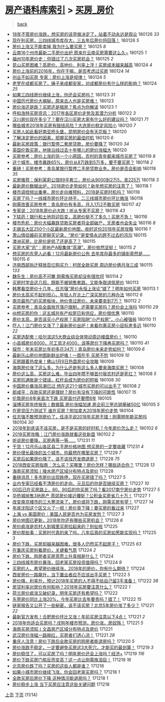 [房产语料库索引](../../README.md)  > [买房_房价](买房_房价.md)
====
> [back](../README.md)

- [18年不管房价涨跌，想买房的该早做决定了，站着不动永远是观众](http://jkwz.applinzi.com/ittc/7061445667438724103.html#18%E5%B9%B4%E4%B8%8D%E7%AE%A1%E6%88%BF%E4%BB%B7%E6%B6%A8%E8%B7%8C%EF%BC%8C%E6%83%B3%E4%B9%B0%E6%88%BF%E7%9A%84%E8%AF%A5%E6%97%A9%E5%81%9A%E5%86%B3%E5%AE%9A%E4%BA%86%EF%BC%8C%E7%AB%99%E7%9D%80%E4%B8%8D%E5%8A%A8%E6%B0%B8%E8%BF%9C%E6%98%AF%E8%A7%82%E4%BC%97) 180126 *33* 
- [现在别买房，三四线城市库存大，三五年后房价将回落！](http://jkwz.applinzi.com/ittc/7062890061257769991.html#%E7%8E%B0%E5%9C%A8%E5%88%AB%E4%B9%B0%E6%88%BF%EF%BC%8C%E4%B8%89%E5%9B%9B%E7%BA%BF%E5%9F%8E%E5%B8%82%E5%BA%93%E5%AD%98%E5%A4%A7%EF%BC%8C%E4%B8%89%E4%BA%94%E5%B9%B4%E5%90%8E%E6%88%BF%E4%BB%B7%E5%B0%86%E5%9B%9E%E8%90%BD%EF%BC%81) 180126 *5* 
- [房价上涨又不能卖掉 我为什么要买房？](http://jkwz.applinzi.com/ittc/7062510368910214155.html#%E6%88%BF%E4%BB%B7%E4%B8%8A%E6%B6%A8%E5%8F%88%E4%B8%8D%E8%83%BD%E5%8D%96%E6%8E%89+%E6%88%91%E4%B8%BA%E4%BB%80%E4%B9%88%E8%A6%81%E4%B9%B0%E6%88%BF%EF%BC%9F) 180125 *8* 
- [云南16个州市最新二手房价出炉 原来在云南买房需要这么久~](http://jkwz.applinzi.com/ittc/7062459119552693255.html#%E4%BA%91%E5%8D%9716%E4%B8%AA%E5%B7%9E%E5%B8%82%E6%9C%80%E6%96%B0%E4%BA%8C%E6%89%8B%E6%88%BF%E4%BB%B7%E5%87%BA%E7%82%89+%E5%8E%9F%E6%9D%A5%E5%9C%A8%E4%BA%91%E5%8D%97%E4%B9%B0%E6%88%BF%E9%9C%80%E8%A6%81%E8%BF%99%E4%B9%88%E4%B9%85%7E) 180125 *1* 
- [福州10年房价史：你错过了几次买房机会？](http://jkwz.applinzi.com/ittc/7062448760548754439.html#%E7%A6%8F%E5%B7%9E10%E5%B9%B4%E6%88%BF%E4%BB%B7%E5%8F%B2%EF%BC%9A%E4%BD%A0%E9%94%99%E8%BF%87%E4%BA%86%E5%87%A0%E6%AC%A1%E4%B9%B0%E6%88%BF%E6%9C%BA%E4%BC%9A%EF%BC%9F) 180125 *2* 
- [昆山买房困难？高房价、高地价、利率上浮！买房成本越来越高](http://jkwz.applinzi.com/ittc/7062275320365712391.html#%E6%98%86%E5%B1%B1%E4%B9%B0%E6%88%BF%E5%9B%B0%E9%9A%BE%EF%BC%9F%E9%AB%98%E6%88%BF%E4%BB%B7%E3%80%81%E9%AB%98%E5%9C%B0%E4%BB%B7%E3%80%81%E5%88%A9%E7%8E%87%E4%B8%8A%E6%B5%AE%EF%BC%81%E4%B9%B0%E6%88%BF%E6%88%90%E6%9C%AC%E8%B6%8A%E6%9D%A5%E8%B6%8A%E9%AB%98) 180124 *4* 
- [房价上涨前的2016年，你在干嘛，是否考虑过买房](http://jkwz.applinzi.com/ittc/7062216183472718855.html#%E6%88%BF%E4%BB%B7%E4%B8%8A%E6%B6%A8%E5%89%8D%E7%9A%842016%E5%B9%B4%EF%BC%8C%E4%BD%A0%E5%9C%A8%E5%B9%B2%E5%98%9B%EF%BC%8C%E6%98%AF%E5%90%A6%E8%80%83%E8%99%91%E8%BF%87%E4%B9%B0%E6%88%BF) 180124 *14* 
- [创业不如买房 专家：房价上涨是规律！](http://jkwz.applinzi.com/ittc/7062130565413602321.html#%E5%88%9B%E4%B8%9A%E4%B8%8D%E5%A6%82%E4%B9%B0%E6%88%BF+%E4%B8%93%E5%AE%B6%EF%BC%9A%E6%88%BF%E4%BB%B7%E4%B8%8A%E6%B6%A8%E6%98%AF%E8%A7%84%E5%BE%8B%EF%BC%81) 180124 *5* 
- [老罗在成都买房了，锤子来成都安家，对成都房价有什么样的影响？](http://jkwz.applinzi.com/ittc/7062107854306018314.html#%E8%80%81%E7%BD%97%E5%9C%A8%E6%88%90%E9%83%BD%E4%B9%B0%E6%88%BF%E4%BA%86%EF%BC%8C%E9%94%A4%E5%AD%90%E6%9D%A5%E6%88%90%E9%83%BD%E5%AE%89%E5%AE%B6%EF%BC%8C%E5%AF%B9%E6%88%90%E9%83%BD%E6%88%BF%E4%BB%B7%E6%9C%89%E4%BB%80%E4%B9%88%E6%A0%B7%E7%9A%84%E5%BD%B1%E5%93%8D%EF%BC%9F) 180124 *25* 
- [如果三四线房价继续上涨，你还会买房吗？](http://jkwz.applinzi.com/ittc/7061809973569258503.html#%E5%A6%82%E6%9E%9C%E4%B8%89%E5%9B%9B%E7%BA%BF%E6%88%BF%E4%BB%B7%E7%BB%A7%E7%BB%AD%E4%B8%8A%E6%B6%A8%EF%BC%8C%E4%BD%A0%E8%BF%98%E4%BC%9A%E4%B9%B0%E6%88%BF%E5%90%97%EF%BC%9F) 180123 *31* 
- [中国历代房价大揭秘，原来古人也是买房难！](http://jkwz.applinzi.com/ittc/7061775792998974480.html#%E4%B8%AD%E5%9B%BD%E5%8E%86%E4%BB%A3%E6%88%BF%E4%BB%B7%E5%A4%A7%E6%8F%AD%E7%A7%98%EF%BC%8C%E5%8E%9F%E6%9D%A5%E5%8F%A4%E4%BA%BA%E4%B9%9F%E6%98%AF%E4%B9%B0%E6%88%BF%E9%9A%BE%EF%BC%81) 180123  
- [房价涨还是跌？买房还是租房？焦点为你解读](http://jkwz.applinzi.com/ittc/7061725636001793034.html#%E6%88%BF%E4%BB%B7%E6%B6%A8%E8%BF%98%E6%98%AF%E8%B7%8C%EF%BC%9F%E4%B9%B0%E6%88%BF%E8%BF%98%E6%98%AF%E7%A7%9F%E6%88%BF%EF%BC%9F%E7%84%A6%E7%82%B9%E4%B8%BA%E4%BD%A0%E8%A7%A3%E8%AF%BB) 180123 *1* 
- [呼和浩特买房资讯：2017年各区房价走势及其潜力分析](http://jkwz.applinzi.com/ittc/7061419468532483082.html#%E5%91%BC%E5%92%8C%E6%B5%A9%E7%89%B9%E4%B9%B0%E6%88%BF%E8%B5%84%E8%AE%AF%EF%BC%9A2017%E5%B9%B4%E5%90%84%E5%8C%BA%E6%88%BF%E4%BB%B7%E8%B5%B0%E5%8A%BF%E5%8F%8A%E5%85%B6%E6%BD%9C%E5%8A%9B%E5%88%86%E6%9E%90) 180122 *3* 
- [汉川房价现在多少了？要在汉川买房大家有什么好的建议吗？](http://jkwz.applinzi.com/ittc/7060965794714747911.html#%E6%B1%89%E5%B7%9D%E6%88%BF%E4%BB%B7%E7%8E%B0%E5%9C%A8%E5%A4%9A%E5%B0%91%E4%BA%86%EF%BC%9F%E8%A6%81%E5%9C%A8%E6%B1%89%E5%B7%9D%E4%B9%B0%E6%88%BF%E5%A4%A7%E5%AE%B6%E6%9C%89%E4%BB%80%E4%B9%88%E5%A5%BD%E7%9A%84%E5%BB%BA%E8%AE%AE%E5%90%97%EF%BC%9F) 180121 *71* 
- [哪些城市2018年买房有赔钱风险？大连房价稳定风险小](http://jkwz.applinzi.com/ittc/7060776161238320134.html#%E5%93%AA%E4%BA%9B%E5%9F%8E%E5%B8%822018%E5%B9%B4%E4%B9%B0%E6%88%BF%E6%9C%89%E8%B5%94%E9%92%B1%E9%A3%8E%E9%99%A9%EF%BC%9F%E5%A4%A7%E8%BF%9E%E6%88%BF%E4%BB%B7%E7%A8%B3%E5%AE%9A%E9%A3%8E%E9%99%A9%E5%B0%8F) 180120 *7* 
- [买房人如此看好南亚桥头堡，昆明房价会有天花板？](http://jkwz.applinzi.com/ittc/7060662269027812362.html#%E4%B9%B0%E6%88%BF%E4%BA%BA%E5%A6%82%E6%AD%A4%E7%9C%8B%E5%A5%BD%E5%8D%97%E4%BA%9A%E6%A1%A5%E5%A4%B4%E5%A0%A1%EF%BC%8C%E6%98%86%E6%98%8E%E6%88%BF%E4%BB%B7%E4%BC%9A%E6%9C%89%E5%A4%A9%E8%8A%B1%E6%9D%BF%EF%BC%9F) 180120  
- [了解决定房价的因素，把握买房的最佳时机](http://jkwz.applinzi.com/ittc/7060628605346776070.html#%E4%BA%86%E8%A7%A3%E5%86%B3%E5%AE%9A%E6%88%BF%E4%BB%B7%E7%9A%84%E5%9B%A0%E7%B4%A0%EF%BC%8C%E6%8A%8A%E6%8F%A1%E4%B9%B0%E6%88%BF%E7%9A%84%E6%9C%80%E4%BD%B3%E6%97%B6%E6%9C%BA) 180120 *6* 
- [最新买房政策：银行暂停二套房贷款，房价要降了](http://jkwz.applinzi.com/ittc/7060628513248265223.html#%E6%9C%80%E6%96%B0%E4%B9%B0%E6%88%BF%E6%94%BF%E7%AD%96%EF%BC%9A%E9%93%B6%E8%A1%8C%E6%9A%82%E5%81%9C%E4%BA%8C%E5%A5%97%E6%88%BF%E8%B4%B7%E6%AC%BE%EF%BC%8C%E6%88%BF%E4%BB%B7%E8%A6%81%E9%99%8D%E4%BA%86) 180120 *34* 
- [英国伦敦买房，地铁沿线过去十年哪儿的房价涨幅大](http://jkwz.applinzi.com/ittc/7060617864904442891.html#%E8%8B%B1%E5%9B%BD%E4%BC%A6%E6%95%A6%E4%B9%B0%E6%88%BF%EF%BC%8C%E5%9C%B0%E9%93%81%E6%B2%BF%E7%BA%BF%E8%BF%87%E5%8E%BB%E5%8D%81%E5%B9%B4%E5%93%AA%E5%84%BF%E7%9A%84%E6%88%BF%E4%BB%B7%E6%B6%A8%E5%B9%85%E5%A4%A7) 180120  
- [买房参考：房价上涨的另一个小原因，农村的青年都来城市买房了](http://jkwz.applinzi.com/ittc/7060331613462725642.html#%E4%B9%B0%E6%88%BF%E5%8F%82%E8%80%83%EF%BC%9A%E6%88%BF%E4%BB%B7%E4%B8%8A%E6%B6%A8%E7%9A%84%E5%8F%A6%E4%B8%80%E4%B8%AA%E5%B0%8F%E5%8E%9F%E5%9B%A0%EF%BC%8C%E5%86%9C%E6%9D%91%E7%9A%84%E9%9D%92%E5%B9%B4%E9%83%BD%E6%9D%A5%E5%9F%8E%E5%B8%82%E4%B9%B0%E6%88%BF%E4%BA%86) 180119 *8* 
- [这个城市，楼市暴跌65%，房价从8万跌到5万多，要不要买房？](http://jkwz.applinzi.com/ittc/7059998921667904518.html#%E8%BF%99%E4%B8%AA%E5%9F%8E%E5%B8%82%EF%BC%8C%E6%A5%BC%E5%B8%82%E6%9A%B4%E8%B7%8C65%25%EF%BC%8C%E6%88%BF%E4%BB%B7%E4%BB%8E8%E4%B8%87%E8%B7%8C%E5%88%B05%E4%B8%87%E5%A4%9A%EF%BC%8C%E8%A6%81%E4%B8%8D%E8%A6%81%E4%B9%B0%E6%88%BF%EF%BC%9F) 180118 *2* 
- [重磅！买房参考：青岛某银行暂停二手房贷款业务，房价是否会影响](http://jkwz.applinzi.com/ittc/7059982908331131911.html#%E9%87%8D%E7%A3%85%EF%BC%81%E4%B9%B0%E6%88%BF%E5%8F%82%E8%80%83%EF%BC%9A%E9%9D%92%E5%B2%9B%E6%9F%90%E9%93%B6%E8%A1%8C%E6%9A%82%E5%81%9C%E4%BA%8C%E6%89%8B%E6%88%BF%E8%B4%B7%E6%AC%BE%E4%B8%9A%E5%8A%A1%EF%BC%8C%E6%88%BF%E4%BB%B7%E6%98%AF%E5%90%A6%E4%BC%9A%E5%BD%B1%E5%93%8D) 180118 *35* 
- [买房推荐：保利茉莉公馆89平套三，房价从9000到2万5，卖225万](http://jkwz.applinzi.com/ittc/7059972372159792139.html#%E4%B9%B0%E6%88%BF%E6%8E%A8%E8%8D%90%EF%BC%9A%E4%BF%9D%E5%88%A9%E8%8C%89%E8%8E%89%E5%85%AC%E9%A6%8689%E5%B9%B3%E5%A5%97%E4%B8%89%EF%BC%8C%E6%88%BF%E4%BB%B7%E4%BB%8E9000%E5%88%B02%E4%B8%875%EF%BC%8C%E5%8D%96225%E4%B8%87) 180118 *3* 
- [最新房价数据出炉，2018房价走势如何？新年想买房的注意了！](http://jkwz.applinzi.com/ittc/7059928465254384657.html#%E6%9C%80%E6%96%B0%E6%88%BF%E4%BB%B7%E6%95%B0%E6%8D%AE%E5%87%BA%E7%82%89%EF%BC%8C2018%E6%88%BF%E4%BB%B7%E8%B5%B0%E5%8A%BF%E5%A6%82%E4%BD%95%EF%BC%9F%E6%96%B0%E5%B9%B4%E6%83%B3%E4%B9%B0%E6%88%BF%E7%9A%84%E6%B3%A8%E6%84%8F%E4%BA%86%EF%BC%81) 180118 *1* 
- [楼市调控频出重拳，房价走向难预料，2018是买房时机吗？](http://jkwz.applinzi.com/ittc/7059919238276318218.html#%E6%A5%BC%E5%B8%82%E8%B0%83%E6%8E%A7%E9%A2%91%E5%87%BA%E9%87%8D%E6%8B%B3%EF%BC%8C%E6%88%BF%E4%BB%B7%E8%B5%B0%E5%90%91%E9%9A%BE%E9%A2%84%E6%96%99%EF%BC%8C2018%E6%98%AF%E4%B9%B0%E6%88%BF%E6%97%B6%E6%9C%BA%E5%90%97%EF%BC%9F) 180118  
- [买房了吗？一线城市房价环比持平，二三线城市房价环比微涨](http://jkwz.applinzi.com/ittc/7059884691476186118.html#%E4%B9%B0%E6%88%BF%E4%BA%86%E5%90%97%EF%BC%9F%E4%B8%80%E7%BA%BF%E5%9F%8E%E5%B8%82%E6%88%BF%E4%BB%B7%E7%8E%AF%E6%AF%94%E6%8C%81%E5%B9%B3%EF%BC%8C%E4%BA%8C%E4%B8%89%E7%BA%BF%E5%9F%8E%E5%B8%82%E6%88%BF%E4%BB%B7%E7%8E%AF%E6%AF%94%E5%BE%AE%E6%B6%A8) 180118  
- [刚需改善买房参考：青岛房价有多高，月入1万2不敢买房](http://jkwz.applinzi.com/ittc/7059515030154773511.html#%E5%88%9A%E9%9C%80%E6%94%B9%E5%96%84%E4%B9%B0%E6%88%BF%E5%8F%82%E8%80%83%EF%BC%9A%E9%9D%92%E5%B2%9B%E6%88%BF%E4%BB%B7%E6%9C%89%E5%A4%9A%E9%AB%98%EF%BC%8C%E6%9C%88%E5%85%A51%E4%B8%872%E4%B8%8D%E6%95%A2%E4%B9%B0%E6%88%BF) 180117 *42* 
- [专家说：2018年房价必大跌！听从专家不买房？](http://jkwz.applinzi.com/ittc/7059276022438953990.html#%E4%B8%93%E5%AE%B6%E8%AF%B4%EF%BC%9A2018%E5%B9%B4%E6%88%BF%E4%BB%B7%E5%BF%85%E5%A4%A7%E8%B7%8C%EF%BC%81%E5%90%AC%E4%BB%8E%E4%B8%93%E5%AE%B6%E4%B8%8D%E4%B9%B0%E6%88%BF%EF%BC%9F) 180116 *43* 
- [下猛药！银行和土地将迎巨变，高房价挺不了多久！买房不急！](http://jkwz.applinzi.com/ittc/7059156375202956299.html#%E4%B8%8B%E7%8C%9B%E8%8D%AF%EF%BC%81%E9%93%B6%E8%A1%8C%E5%92%8C%E5%9C%9F%E5%9C%B0%E5%B0%86%E8%BF%8E%E5%B7%A8%E5%8F%98%EF%BC%8C%E9%AB%98%E6%88%BF%E4%BB%B7%E6%8C%BA%E4%B8%8D%E4%BA%86%E5%A4%9A%E4%B9%85%EF%BC%81%E4%B9%B0%E6%88%BF%E4%B8%8D%E6%80%A5%EF%BC%81) 180116  
- [楼市危机：房价大幅暴跌贷款买房者将全部破产，无房者也会失业](http://jkwz.applinzi.com/ittc/7059101238145057803.html#%E6%A5%BC%E5%B8%82%E5%8D%B1%E6%9C%BA%EF%BC%9A%E6%88%BF%E4%BB%B7%E5%A4%A7%E5%B9%85%E6%9A%B4%E8%B7%8C%E8%B4%B7%E6%AC%BE%E4%B9%B0%E6%88%BF%E8%80%85%E5%B0%86%E5%85%A8%E9%83%A8%E7%A0%B4%E4%BA%A7%EF%BC%8C%E6%97%A0%E6%88%BF%E8%80%85%E4%B9%9F%E4%BC%9A%E5%A4%B1%E4%B8%9A) 180116 *8* 
- [无锡五大区250个小区最新房价地图，收好这份2018年买房攻略](http://jkwz.applinzi.com/ittc/7058981445496734730.html#%E6%97%A0%E9%94%A1%E4%BA%94%E5%A4%A7%E5%8C%BA250%E4%B8%AA%E5%B0%8F%E5%8C%BA%E6%9C%80%E6%96%B0%E6%88%BF%E4%BB%B7%E5%9C%B0%E5%9B%BE%EF%BC%8C%E6%94%B6%E5%A5%BD%E8%BF%99%E4%BB%BD2018%E5%B9%B4%E4%B9%B0%E6%88%BF%E6%94%BB%E7%95%A5) 180116 *1* 
- [萧山情侣婚前买房聊天记录，“房价”是爱情永远跨不过去的鸿沟](http://jkwz.applinzi.com/ittc/7058952630611477521.html#%E8%90%A7%E5%B1%B1%E6%83%85%E4%BE%A3%E5%A9%9A%E5%89%8D%E4%B9%B0%E6%88%BF%E8%81%8A%E5%A4%A9%E8%AE%B0%E5%BD%95%EF%BC%8C%E2%80%9C%E6%88%BF%E4%BB%B7%E2%80%9D%E6%98%AF%E7%88%B1%E6%83%85%E6%B0%B8%E8%BF%9C%E8%B7%A8%E4%B8%8D%E8%BF%87%E5%8E%BB%E7%9A%84%E9%B8%BF%E6%B2%9F) 180115  
- [澳洲买房，比房价是低了还是高了？](http://jkwz.applinzi.com/ittc/7058888990625629201.html#%E6%BE%B3%E6%B4%B2%E4%B9%B0%E6%88%BF%EF%BC%8C%E6%AF%94%E6%88%BF%E4%BB%B7%E6%98%AF%E4%BD%8E%E4%BA%86%E8%BF%98%E6%98%AF%E9%AB%98%E4%BA%86%EF%BC%9F) 180115  
- [买房大家“讯”｜房地产A股集体“高潮”，房价依然坚挺！](http://jkwz.applinzi.com/ittc/7058874214214272010.html#%E4%B9%B0%E6%88%BF%E5%A4%A7%E5%AE%B6%E2%80%9C%E8%AE%AF%E2%80%9D%EF%BD%9C%E6%88%BF%E5%9C%B0%E4%BA%A7A%E8%82%A1%E9%9B%86%E4%BD%93%E2%80%9C%E9%AB%98%E6%BD%AE%E2%80%9D%EF%BC%8C%E6%88%BF%E4%BB%B7%E4%BE%9D%E7%84%B6%E5%9D%9A%E6%8C%BA%EF%BC%81) 180115 *2* 
- [想买房的东莞人必看！12月最新房价公布 去年库存最多的镇街竟然是……](http://jkwz.applinzi.com/ittc/7058857218839938055.html#%E6%83%B3%E4%B9%B0%E6%88%BF%E7%9A%84%E4%B8%9C%E8%8E%9E%E4%BA%BA%E5%BF%85%E7%9C%8B%EF%BC%8112%E6%9C%88%E6%9C%80%E6%96%B0%E6%88%BF%E4%BB%B7%E5%85%AC%E5%B8%83+%E5%8E%BB%E5%B9%B4%E5%BA%93%E5%AD%98%E6%9C%80%E5%A4%9A%E7%9A%84%E9%95%87%E8%A1%97%E7%AB%9F%E7%84%B6%E6%98%AF%E2%80%A6%E2%80%A6) 180115 *6* 
- [济南西部拆迁释放百亿购买力：村民全款买房 周边房价俩月涨三成](http://jkwz.applinzi.com/ittc/7058826065428874246.html#%E6%B5%8E%E5%8D%97%E8%A5%BF%E9%83%A8%E6%8B%86%E8%BF%81%E9%87%8A%E6%94%BE%E7%99%BE%E4%BA%BF%E8%B4%AD%E4%B9%B0%E5%8A%9B%EF%BC%9A%E6%9D%91%E6%B0%91%E5%85%A8%E6%AC%BE%E4%B9%B0%E6%88%BF+%E5%91%A8%E8%BE%B9%E6%88%BF%E4%BB%B7%E4%BF%A9%E6%9C%88%E6%B6%A8%E4%B8%89%E6%88%90) 180115 *133* 
- [魏先生：房价高不可攀 刚需族买房却没有很坎坷](http://jkwz.applinzi.com/ittc/7058539546419921926.html#%E9%AD%8F%E5%85%88%E7%94%9F%EF%BC%9A%E6%88%BF%E4%BB%B7%E9%AB%98%E4%B8%8D%E5%8F%AF%E6%94%80+%E5%88%9A%E9%9C%80%E6%97%8F%E4%B9%B0%E6%88%BF%E5%8D%B4%E6%B2%A1%E6%9C%89%E5%BE%88%E5%9D%8E%E5%9D%B7) 180114 *2* 
- [买房时学会这几招，既能不被销售套路，又能争取讲低房价](http://jkwz.applinzi.com/ittc/7058108756737393680.html#%E4%B9%B0%E6%88%BF%E6%97%B6%E5%AD%A6%E4%BC%9A%E8%BF%99%E5%87%A0%E6%8B%9B%EF%BC%8C%E6%97%A2%E8%83%BD%E4%B8%8D%E8%A2%AB%E9%94%80%E5%94%AE%E5%A5%97%E8%B7%AF%EF%BC%8C%E5%8F%88%E8%83%BD%E4%BA%89%E5%8F%96%E8%AE%B2%E4%BD%8E%E6%88%BF%E4%BB%B7) 180113  
- [韩寒看空房价十几年，任志强“房价永恒上涨论”错了？明年如何买房](http://jkwz.applinzi.com/ittc/7058030377623356432.html#%E9%9F%A9%E5%AF%92%E7%9C%8B%E7%A9%BA%E6%88%BF%E4%BB%B7%E5%8D%81%E5%87%A0%E5%B9%B4%EF%BC%8C%E4%BB%BB%E5%BF%97%E5%BC%BA%E2%80%9C%E6%88%BF%E4%BB%B7%E6%B0%B8%E6%81%92%E4%B8%8A%E6%B6%A8%E8%AE%BA%E2%80%9D%E9%94%99%E4%BA%86%EF%BC%9F%E6%98%8E%E5%B9%B4%E5%A6%82%E4%BD%95%E4%B9%B0%E6%88%BF) 180113 *1* 
- [房价太高买不起别担心，年轻人在北上广深买房的几种办法](http://jkwz.applinzi.com/ittc/7057731307444896775.html#%E6%88%BF%E4%BB%B7%E5%A4%AA%E9%AB%98%E4%B9%B0%E4%B8%8D%E8%B5%B7%E5%88%AB%E6%8B%85%E5%BF%83%EF%BC%8C%E5%B9%B4%E8%BD%BB%E4%BA%BA%E5%9C%A8%E5%8C%97%E4%B8%8A%E5%B9%BF%E6%B7%B1%E4%B9%B0%E6%88%BF%E7%9A%84%E5%87%A0%E7%A7%8D%E5%8A%9E%E6%B3%95) 180112 *6* 
- [南京最热门的买房板块，地价贵过房价，未来要卖到7万？](http://jkwz.applinzi.com/ittc/7057377786237289489.html#%E5%8D%97%E4%BA%AC%E6%9C%80%E7%83%AD%E9%97%A8%E7%9A%84%E4%B9%B0%E6%88%BF%E6%9D%BF%E5%9D%97%EF%BC%8C%E5%9C%B0%E4%BB%B7%E8%B4%B5%E8%BF%87%E6%88%BF%E4%BB%B7%EF%BC%8C%E6%9C%AA%E6%9D%A5%E8%A6%81%E5%8D%96%E5%88%B07%E4%B8%87%EF%BC%9F) 180112 *2* 
- [买房参考：青岛全面放开落户限制，还需要买房吗？房价会上涨吗](http://jkwz.applinzi.com/ittc/7057085112934466571.html#%E4%B9%B0%E6%88%BF%E5%8F%82%E8%80%83%EF%BC%9A%E9%9D%92%E5%B2%9B%E5%85%A8%E9%9D%A2%E6%94%BE%E5%BC%80%E8%90%BD%E6%88%B7%E9%99%90%E5%88%B6%EF%BC%8C%E8%BF%98%E9%9C%80%E8%A6%81%E4%B9%B0%E6%88%BF%E5%90%97%EF%BC%9F%E6%88%BF%E4%BB%B7%E4%BC%9A%E4%B8%8A%E6%B6%A8%E5%90%97) 180110 *29* 
- [@想买房的你：这五城共有产权房已有供应，房价很优惠](http://jkwz.applinzi.com/ittc/7056970768708011018.html#%40%E6%83%B3%E4%B9%B0%E6%88%BF%E7%9A%84%E4%BD%A0%EF%BC%9A%E8%BF%99%E4%BA%94%E5%9F%8E%E5%85%B1%E6%9C%89%E4%BA%A7%E6%9D%83%E6%88%BF%E5%B7%B2%E6%9C%89%E4%BE%9B%E5%BA%94%EF%BC%8C%E6%88%BF%E4%BB%B7%E5%BE%88%E4%BC%98%E6%83%A0) 180110  
- [房价太高，是否该买小产权房？买房陷阱“小产权房”，小心被强拆](http://jkwz.applinzi.com/ittc/7056929244427322379.html#%E6%88%BF%E4%BB%B7%E5%A4%AA%E9%AB%98%EF%BC%8C%E6%98%AF%E5%90%A6%E8%AF%A5%E4%B9%B0%E5%B0%8F%E4%BA%A7%E6%9D%83%E6%88%BF%EF%BC%9F%E4%B9%B0%E6%88%BF%E9%99%B7%E9%98%B1%E2%80%9C%E5%B0%8F%E4%BA%A7%E6%9D%83%E6%88%BF%E2%80%9D%EF%BC%8C%E5%B0%8F%E5%BF%83%E8%A2%AB%E5%BC%BA%E6%8B%86) 180110 *11* 
- [吓人！江门房价又涨了？最新房价出炉！来看你离买房小目标差多远](http://jkwz.applinzi.com/ittc/7056876222074586128.html#%E5%90%93%E4%BA%BA%EF%BC%81%E6%B1%9F%E9%97%A8%E6%88%BF%E4%BB%B7%E5%8F%88%E6%B6%A8%E4%BA%86%EF%BC%9F%E6%9C%80%E6%96%B0%E6%88%BF%E4%BB%B7%E5%87%BA%E7%82%89%EF%BC%81%E6%9D%A5%E7%9C%8B%E4%BD%A0%E7%A6%BB%E4%B9%B0%E6%88%BF%E5%B0%8F%E7%9B%AE%E6%A0%87%E5%B7%AE%E5%A4%9A%E8%BF%9C) 180110 *22* 
- [买房选配套！哈尔滨这5大商业综合体带动周边楼盘房价！](http://jkwz.applinzi.com/ittc/7056864256081789959.html#%E4%B9%B0%E6%88%BF%E9%80%89%E9%85%8D%E5%A5%97%EF%BC%81%E5%93%88%E5%B0%94%E6%BB%A8%E8%BF%995%E5%A4%A7%E5%95%86%E4%B8%9A%E7%BB%BC%E5%90%88%E4%BD%93%E5%B8%A6%E5%8A%A8%E5%91%A8%E8%BE%B9%E6%A5%BC%E7%9B%98%E6%88%BF%E4%BB%B7%EF%BC%81) 180110  
- [小县城房价8000，可工资才4000，该等房价下降再买房吗？](http://jkwz.applinzi.com/ittc/7056234694452970502.html#%E5%B0%8F%E5%8E%BF%E5%9F%8E%E6%88%BF%E4%BB%B78000%EF%BC%8C%E5%8F%AF%E5%B7%A5%E8%B5%84%E6%89%8D4000%EF%BC%8C%E8%AF%A5%E7%AD%89%E6%88%BF%E4%BB%B7%E4%B8%8B%E9%99%8D%E5%86%8D%E4%B9%B0%E6%88%BF%E5%90%97%EF%BC%9F) 180110 *41* 
- [探市：年末买房比年初多花34万！青岛房价未来走势如何？](http://jkwz.applinzi.com/ittc/7056600719468004362.html#%E6%8E%A2%E5%B8%82%EF%BC%9A%E5%B9%B4%E6%9C%AB%E4%B9%B0%E6%88%BF%E6%AF%94%E5%B9%B4%E5%88%9D%E5%A4%9A%E8%8A%B134%E4%B8%87%EF%BC%81%E9%9D%92%E5%B2%9B%E6%88%BF%E4%BB%B7%E6%9C%AA%E6%9D%A5%E8%B5%B0%E5%8A%BF%E5%A6%82%E4%BD%95%EF%BC%9F) 180109 *6* 
- [最新乐山房价地图新鲜出炉咯！一图在手 买房不愁](http://jkwz.applinzi.com/ittc/7056542239365268490.html#%E6%9C%80%E6%96%B0%E4%B9%90%E5%B1%B1%E6%88%BF%E4%BB%B7%E5%9C%B0%E5%9B%BE%E6%96%B0%E9%B2%9C%E5%87%BA%E7%82%89%E5%92%AF%EF%BC%81%E4%B8%80%E5%9B%BE%E5%9C%A8%E6%89%8B+%E4%B9%B0%E6%88%BF%E4%B8%8D%E6%84%81) 180109 *10* 
- [买房跟着热度来！佛山1月9日热盘房价全攻略](http://jkwz.applinzi.com/ittc/7056496059507803143.html#%E4%B9%B0%E6%88%BF%E8%B7%9F%E7%9D%80%E7%83%AD%E5%BA%A6%E6%9D%A5%EF%BC%81%E4%BD%9B%E5%B1%B11%E6%9C%889%E6%97%A5%E7%83%AD%E7%9B%98%E6%88%BF%E4%BB%B7%E5%85%A8%E6%94%BB%E7%95%A5) 180109  
- [海南房价涨了这么多，为什么还是有这么多人要来海南买房？](http://jkwz.applinzi.com/ittc/7056344589135250442.html#%E6%B5%B7%E5%8D%97%E6%88%BF%E4%BB%B7%E6%B6%A8%E4%BA%86%E8%BF%99%E4%B9%88%E5%A4%9A%EF%BC%8C%E4%B8%BA%E4%BB%80%E4%B9%88%E8%BF%98%E6%98%AF%E6%9C%89%E8%BF%99%E4%B9%88%E5%A4%9A%E4%BA%BA%E8%A6%81%E6%9D%A5%E6%B5%B7%E5%8D%97%E4%B9%B0%E6%88%BF%EF%BC%9F) 180108  
- [房价这么高，买房这么难，毕业四年攒不够首付我农村还是死扛？](http://jkwz.applinzi.com/ittc/7055956535652385799.html#%E6%88%BF%E4%BB%B7%E8%BF%99%E4%B9%88%E9%AB%98%EF%BC%8C%E4%B9%B0%E6%88%BF%E8%BF%99%E4%B9%88%E9%9A%BE%EF%BC%8C%E6%AF%95%E4%B8%9A%E5%9B%9B%E5%B9%B4%E6%94%92%E4%B8%8D%E5%A4%9F%E9%A6%96%E4%BB%98%E6%88%91%E5%86%9C%E6%9D%91%E8%BF%98%E6%98%AF%E6%AD%BB%E6%89%9B%EF%BC%9F) 180108 *5* 
- [买房抗通胀是个错误，杠杆会成为房价的短板](http://jkwz.applinzi.com/ittc/7056197596215772177.html#%E4%B9%B0%E6%88%BF%E6%8A%97%E9%80%9A%E8%83%80%E6%98%AF%E4%B8%AA%E9%94%99%E8%AF%AF%EF%BC%8C%E6%9D%A0%E6%9D%86%E4%BC%9A%E6%88%90%E4%B8%BA%E6%88%BF%E4%BB%B7%E7%9A%84%E7%9F%AD%E6%9D%BF) 180108 *30* 
- [中国房价暴涨风潮已过 想在这21个城市买房的可以出手了](http://jkwz.applinzi.com/ittc/7056148219782759431.html#%E4%B8%AD%E5%9B%BD%E6%88%BF%E4%BB%B7%E6%9A%B4%E6%B6%A8%E9%A3%8E%E6%BD%AE%E5%B7%B2%E8%BF%87+%E6%83%B3%E5%9C%A8%E8%BF%9921%E4%B8%AA%E5%9F%8E%E5%B8%82%E4%B9%B0%E6%88%BF%E7%9A%84%E5%8F%AF%E4%BB%A5%E5%87%BA%E6%89%8B%E4%BA%86) 180108 *2* 
- [郎咸平：存款买房还是理财？房价有没有下降的可能性](http://jkwz.applinzi.com/ittc/7055790952252179472.html#%E9%83%8E%E5%92%B8%E5%B9%B3%EF%BC%9A%E5%AD%98%E6%AC%BE%E4%B9%B0%E6%88%BF%E8%BF%98%E6%98%AF%E7%90%86%E8%B4%A2%EF%BC%9F%E6%88%BF%E4%BB%B7%E6%9C%89%E6%B2%A1%E6%9C%89%E4%B8%8B%E9%99%8D%E7%9A%84%E5%8F%AF%E8%83%BD%E6%80%A7) 180107 *15* 
- [伦敦房价8年来首次下跌 买房首付还要攒8年](http://jkwz.applinzi.com/ittc/7055143175729972234.html#%E4%BC%A6%E6%95%A6%E6%88%BF%E4%BB%B78%E5%B9%B4%E6%9D%A5%E9%A6%96%E6%AC%A1%E4%B8%8B%E8%B7%8C+%E4%B9%B0%E6%88%BF%E9%A6%96%E4%BB%98%E8%BF%98%E8%A6%81%E6%94%928%E5%B9%B4) 180105  
- [淄博买房年终报告丨数据篇 房价涨幅加速 房企前三甲总销量破50亿](http://jkwz.applinzi.com/ittc/7055119009819657223.html#%E6%B7%84%E5%8D%9A%E4%B9%B0%E6%88%BF%E5%B9%B4%E7%BB%88%E6%8A%A5%E5%91%8A%E4%B8%A8%E6%95%B0%E6%8D%AE%E7%AF%87+%E6%88%BF%E4%BB%B7%E6%B6%A8%E5%B9%85%E5%8A%A0%E9%80%9F+%E6%88%BF%E4%BC%81%E5%89%8D%E4%B8%89%E7%94%B2%E6%80%BB%E9%94%80%E9%87%8F%E7%A0%B450%E4%BA%BF) 180105 *5* 
- [在房贷压力测试下 谁在买房？附加拿大2018年房价走势](http://jkwz.applinzi.com/ittc/7054731264853017606.html#%E5%9C%A8%E6%88%BF%E8%B4%B7%E5%8E%8B%E5%8A%9B%E6%B5%8B%E8%AF%95%E4%B8%8B+%E8%B0%81%E5%9C%A8%E4%B9%B0%E6%88%BF%EF%BC%9F%E9%99%84%E5%8A%A0%E6%8B%BF%E5%A4%A72018%E5%B9%B4%E6%88%BF%E4%BB%B7%E8%B5%B0%E5%8A%BF) 180104  
- [任志强不敢预测房价了，任泽平说2018年买房不错！刚需明年能买房吗](http://jkwz.applinzi.com/ittc/7054706756289037318.html#%E4%BB%BB%E5%BF%97%E5%BC%BA%E4%B8%8D%E6%95%A2%E9%A2%84%E6%B5%8B%E6%88%BF%E4%BB%B7%E4%BA%86%EF%BC%8C%E4%BB%BB%E6%B3%BD%E5%B9%B3%E8%AF%B42018%E5%B9%B4%E4%B9%B0%E6%88%BF%E4%B8%8D%E9%94%99%EF%BC%81%E5%88%9A%E9%9C%80%E6%98%8E%E5%B9%B4%E8%83%BD%E4%B9%B0%E6%88%BF%E5%90%97) 180104 *30* 
- [2018年到底该不该买房，是不是买房的好时机？今年房价怎么走？](http://jkwz.applinzi.com/ittc/7053937504388908049.html#2018%E5%B9%B4%E5%88%B0%E5%BA%95%E8%AF%A5%E4%B8%8D%E8%AF%A5%E4%B9%B0%E6%88%BF%EF%BC%8C%E6%98%AF%E4%B8%8D%E6%98%AF%E4%B9%B0%E6%88%BF%E7%9A%84%E5%A5%BD%E6%97%B6%E6%9C%BA%EF%BC%9F%E4%BB%8A%E5%B9%B4%E6%88%BF%E4%BB%B7%E6%80%8E%E4%B9%88%E8%B5%B0%EF%BC%9F) 180102 *6* 
- [2018买房攻略：江门房价涨跌就看这批新盘](http://jkwz.applinzi.com/ittc/7053920420732863505.html#2018%E4%B9%B0%E6%88%BF%E6%94%BB%E7%95%A5%EF%BC%9A%E6%B1%9F%E9%97%A8%E6%88%BF%E4%BB%B7%E6%B6%A8%E8%B7%8C%E5%B0%B1%E7%9C%8B%E8%BF%99%E6%89%B9%E6%96%B0%E7%9B%98) 180102 *2* 
- [听说房价要降，买房再等一等……](http://jkwz.applinzi.com/ittc/7053191710912283665.html#%E5%90%AC%E8%AF%B4%E6%88%BF%E4%BB%B7%E8%A6%81%E9%99%8D%EF%BC%8C%E4%B9%B0%E6%88%BF%E5%86%8D%E7%AD%89%E4%B8%80%E7%AD%89%E2%80%A6%E2%80%A6) 171231 *11* 
- [干货！12月乐山各区县二手房价格地图 想买房的一定要收藏](http://jkwz.applinzi.com/ittc/7053174652875047942.html#%E5%B9%B2%E8%B4%A7%EF%BC%8112%E6%9C%88%E4%B9%90%E5%B1%B1%E5%90%84%E5%8C%BA%E5%8E%BF%E4%BA%8C%E6%89%8B%E6%88%BF%E4%BB%B7%E6%A0%BC%E5%9C%B0%E5%9B%BE+%E6%83%B3%E4%B9%B0%E6%88%BF%E7%9A%84%E4%B8%80%E5%AE%9A%E8%A6%81%E6%94%B6%E8%97%8F) 171231 *4* 
- [房价增长最快的五个城市，你最想在哪里买房？](http://jkwz.applinzi.com/ittc/7052538048691045393.html#%E6%88%BF%E4%BB%B7%E5%A2%9E%E9%95%BF%E6%9C%80%E5%BF%AB%E7%9A%84%E4%BA%94%E4%B8%AA%E5%9F%8E%E5%B8%82%EF%BC%8C%E4%BD%A0%E6%9C%80%E6%83%B3%E5%9C%A8%E5%93%AA%E9%87%8C%E4%B9%B0%E6%88%BF%EF%BC%9F) 171229 *7* 
- [买房后如果房价降了，该不该找开发商退房？](http://jkwz.applinzi.com/ittc/7052274571497964560.html#%E4%B9%B0%E6%88%BF%E5%90%8E%E5%A6%82%E6%9E%9C%E6%88%BF%E4%BB%B7%E9%99%8D%E4%BA%86%EF%BC%8C%E8%AF%A5%E4%B8%8D%E8%AF%A5%E6%89%BE%E5%BC%80%E5%8F%91%E5%95%86%E9%80%80%E6%88%BF%EF%BC%9F) 171228 *75* 
- [2018西安买房指南：怎么买？买哪里？房价怎样？哪些适合你？](http://jkwz.applinzi.com/ittc/7052210286453343248.html#2018%E8%A5%BF%E5%AE%89%E4%B9%B0%E6%88%BF%E6%8C%87%E5%8D%97%EF%BC%9A%E6%80%8E%E4%B9%88%E4%B9%B0%EF%BC%9F%E4%B9%B0%E5%93%AA%E9%87%8C%EF%BC%9F%E6%88%BF%E4%BB%B7%E6%80%8E%E6%A0%B7%EF%BC%9F%E5%93%AA%E4%BA%9B%E9%80%82%E5%90%88%E4%BD%A0%EF%BC%9F) 171228 *13* 
- [海南买房须知丨陵水房产区域分布特点及房价](http://jkwz.applinzi.com/ittc/7052131995377746961.html#%E6%B5%B7%E5%8D%97%E4%B9%B0%E6%88%BF%E9%A1%BB%E7%9F%A5%E4%B8%A8%E9%99%B5%E6%B0%B4%E6%88%BF%E4%BA%A7%E5%8C%BA%E5%9F%9F%E5%88%86%E5%B8%83%E7%89%B9%E7%82%B9%E5%8F%8A%E6%88%BF%E4%BB%B7) 171228  
- [重磅消息！多市房价出现跌停，现在买房错了吗？](http://jkwz.applinzi.com/ittc/7051841484490277905.html#%E9%87%8D%E7%A3%85%E6%B6%88%E6%81%AF%EF%BC%81%E5%A4%9A%E5%B8%82%E6%88%BF%E4%BB%B7%E5%87%BA%E7%8E%B0%E8%B7%8C%E5%81%9C%EF%BC%8C%E7%8E%B0%E5%9C%A8%E4%B9%B0%E6%88%BF%E9%94%99%E4%BA%86%E5%90%97%EF%BC%9F) 171227 *5* 
- [业内专家已经看不清房价的走向，元旦后的你是否继续买房？](http://jkwz.applinzi.com/ittc/7051816670652269585.html#%E4%B8%9A%E5%86%85%E4%B8%93%E5%AE%B6%E5%B7%B2%E7%BB%8F%E7%9C%8B%E4%B8%8D%E6%B8%85%E6%88%BF%E4%BB%B7%E7%9A%84%E8%B5%B0%E5%90%91%EF%BC%8C%E5%85%83%E6%97%A6%E5%90%8E%E7%9A%84%E4%BD%A0%E6%98%AF%E5%90%A6%E7%BB%A7%E7%BB%AD%E4%B9%B0%E6%88%BF%EF%BC%9F) 171227 *10* 
- [00后已在买房路上，80、90后的你买房了吗？看2017南宁房价走势](http://jkwz.applinzi.com/ittc/7051755566710391824.html#00%E5%90%8E%E5%B7%B2%E5%9C%A8%E4%B9%B0%E6%88%BF%E8%B7%AF%E4%B8%8A%EF%BC%8C80%E3%80%8190%E5%90%8E%E7%9A%84%E4%BD%A0%E4%B9%B0%E6%88%BF%E4%BA%86%E5%90%97%EF%BC%9F%E7%9C%8B2017%E5%8D%97%E5%AE%81%E6%88%BF%E4%BB%B7%E8%B5%B0%E5%8A%BF) 171227 *5* 
- [华侨城抛售3地房产 燕郊房价接近腰斩？公积金买房省几十万！](http://jkwz.applinzi.com/ittc/7051740705863500817.html#%E5%8D%8E%E4%BE%A8%E5%9F%8E%E6%8A%9B%E5%94%AE3%E5%9C%B0%E6%88%BF%E4%BA%A7+%E7%87%95%E9%83%8A%E6%88%BF%E4%BB%B7%E6%8E%A5%E8%BF%91%E8%85%B0%E6%96%A9%EF%BC%9F%E5%85%AC%E7%A7%AF%E9%87%91%E4%B9%B0%E6%88%BF%E7%9C%81%E5%87%A0%E5%8D%81%E4%B8%87%EF%BC%81) 171227 *1* 
- [改变南京楼市的三大寒流来了，房价或将下跌，刚需买房有望！](http://jkwz.applinzi.com/ittc/7051722952884618256.html#%E6%94%B9%E5%8F%98%E5%8D%97%E4%BA%AC%E6%A5%BC%E5%B8%82%E7%9A%84%E4%B8%89%E5%A4%A7%E5%AF%92%E6%B5%81%E6%9D%A5%E4%BA%86%EF%BC%8C%E6%88%BF%E4%BB%B7%E6%88%96%E5%B0%86%E4%B8%8B%E8%B7%8C%EF%BC%8C%E5%88%9A%E9%9C%80%E4%B9%B0%E6%88%BF%E6%9C%89%E6%9C%9B%EF%BC%81) 171227 *14* 
- [年底沈阳这个区又火了一把！房价竟下降！要买房的看过来](http://jkwz.applinzi.com/ittc/7051720911885960209.html#%E5%B9%B4%E5%BA%95%E6%B2%88%E9%98%B3%E8%BF%99%E4%B8%AA%E5%8C%BA%E5%8F%88%E7%81%AB%E4%BA%86%E4%B8%80%E6%8A%8A%EF%BC%81%E6%88%BF%E4%BB%B7%E7%AB%9F%E4%B8%8B%E9%99%8D%EF%BC%81%E8%A6%81%E4%B9%B0%E6%88%BF%E7%9A%84%E7%9C%8B%E8%BF%87%E6%9D%A5) 171227  
- [上海 vs 美国房价｜美国人民是否也为买房发愁？](http://jkwz.applinzi.com/ittc/7051569615333753873.html#%E4%B8%8A%E6%B5%B7+vs+%E7%BE%8E%E5%9B%BD%E6%88%BF%E4%BB%B7%EF%BD%9C%E7%BE%8E%E5%9B%BD%E4%BA%BA%E6%B0%91%E6%98%AF%E5%90%A6%E4%B9%9F%E4%B8%BA%E4%B9%B0%E6%88%BF%E5%8F%91%E6%84%81%EF%BC%9F) 171227 *3* 
- [房价地图已更新，2018年你还有哪些买房机会？](http://jkwz.applinzi.com/ittc/7051441742287471633.html#%E6%88%BF%E4%BB%B7%E5%9C%B0%E5%9B%BE%E5%B7%B2%E6%9B%B4%E6%96%B0%EF%BC%8C2018%E5%B9%B4%E4%BD%A0%E8%BF%98%E6%9C%89%E5%93%AA%E4%BA%9B%E4%B9%B0%E6%88%BF%E6%9C%BA%E4%BC%9A%EF%BC%9F) 171226 *6* 
- [房价疯涨是农村人到城里买房拉起来的？别扯啦](http://jkwz.applinzi.com/ittc/7051101312899351569.html#%E6%88%BF%E4%BB%B7%E7%96%AF%E6%B6%A8%E6%98%AF%E5%86%9C%E6%9D%91%E4%BA%BA%E5%88%B0%E5%9F%8E%E9%87%8C%E4%B9%B0%E6%88%BF%E6%8B%89%E8%B5%B7%E6%9D%A5%E7%9A%84%EF%BC%9F%E5%88%AB%E6%89%AF%E5%95%A6) 171225  
- [房价那些事：买房时代真的来了吗，八年后真的买房如葱能实现吗？](http://jkwz.applinzi.com/ittc/7049850394035880977.html#%E6%88%BF%E4%BB%B7%E9%82%A3%E4%BA%9B%E4%BA%8B%EF%BC%9A%E4%B9%B0%E6%88%BF%E6%97%B6%E4%BB%A3%E7%9C%9F%E7%9A%84%E6%9D%A5%E4%BA%86%E5%90%97%EF%BC%8C%E5%85%AB%E5%B9%B4%E5%90%8E%E7%9C%9F%E7%9A%84%E4%B9%B0%E6%88%BF%E5%A6%82%E8%91%B1%E8%83%BD%E5%AE%9E%E7%8E%B0%E5%90%97%EF%BC%9F) 171225 *3* 
- [房价下跌，买房却越来越困难，很多人仍然买不起房子！](http://jkwz.applinzi.com/ittc/7050796087516857361.html#%E6%88%BF%E4%BB%B7%E4%B8%8B%E8%B7%8C%EF%BC%8C%E4%B9%B0%E6%88%BF%E5%8D%B4%E8%B6%8A%E6%9D%A5%E8%B6%8A%E5%9B%B0%E9%9A%BE%EF%BC%8C%E5%BE%88%E5%A4%9A%E4%BA%BA%E4%BB%8D%E7%84%B6%E4%B9%B0%E4%B8%8D%E8%B5%B7%E6%88%BF%E5%AD%90%EF%BC%81) 171225 *63* 
- [在重庆买房别看房价，关键看气质](http://jkwz.applinzi.com/ittc/7050331402912924689.html#%E5%9C%A8%E9%87%8D%E5%BA%86%E4%B9%B0%E6%88%BF%E5%88%AB%E7%9C%8B%E6%88%BF%E4%BB%B7%EF%BC%8C%E5%85%B3%E9%94%AE%E7%9C%8B%E6%B0%94%E8%B4%A8) 171224 *2* 
- [房价下跌，购房者买房意愿上升真相是什么？](http://jkwz.applinzi.com/ittc/7050277515308827665.html#%E6%88%BF%E4%BB%B7%E4%B8%8B%E8%B7%8C%EF%BC%8C%E8%B4%AD%E6%88%BF%E8%80%85%E4%B9%B0%E6%88%BF%E6%84%8F%E6%84%BF%E4%B8%8A%E5%8D%87%E7%9C%9F%E7%9B%B8%E6%98%AF%E4%BB%80%E4%B9%88%EF%BC%9F) 171224  
- [三四线城市房价暴涨，回老家买房投资值得吗？](http://jkwz.applinzi.com/ittc/7050443280385311761.html#%E4%B8%89%E5%9B%9B%E7%BA%BF%E5%9F%8E%E5%B8%82%E6%88%BF%E4%BB%B7%E6%9A%B4%E6%B6%A8%EF%BC%8C%E5%9B%9E%E8%80%81%E5%AE%B6%E4%B9%B0%E6%88%BF%E6%8A%95%E8%B5%84%E5%80%BC%E5%BE%97%E5%90%97%EF%BC%9F) 171224 *9* 
- [买房的人，希望房价继续涨，2018年的房价，你有什么期待？](http://jkwz.applinzi.com/ittc/7050424878312719376.html#%E4%B9%B0%E6%88%BF%E7%9A%84%E4%BA%BA%EF%BC%8C%E5%B8%8C%E6%9C%9B%E6%88%BF%E4%BB%B7%E7%BB%A7%E7%BB%AD%E6%B6%A8%EF%BC%8C2018%E5%B9%B4%E7%9A%84%E6%88%BF%E4%BB%B7%EF%BC%8C%E4%BD%A0%E6%9C%89%E4%BB%80%E4%B9%88%E6%9C%9F%E5%BE%85%EF%BC%9F) 171224  
- [西安房价一路飙升，当下置业者应不应该出手买房？](http://jkwz.applinzi.com/ittc/7049909827432612881.html#%E8%A5%BF%E5%AE%89%E6%88%BF%E4%BB%B7%E4%B8%80%E8%B7%AF%E9%A3%99%E5%8D%87%EF%BC%8C%E5%BD%93%E4%B8%8B%E7%BD%AE%E4%B8%9A%E8%80%85%E5%BA%94%E4%B8%8D%E5%BA%94%E8%AF%A5%E5%87%BA%E6%89%8B%E4%B9%B0%E6%88%BF%EF%BC%9F) 171222 *5* 
- [房价降、利率升，预计2018年买房的人不得不给自己留3手准备！](http://jkwz.applinzi.com/ittc/7049940933833917456.html#%E6%88%BF%E4%BB%B7%E9%99%8D%E3%80%81%E5%88%A9%E7%8E%87%E5%8D%87%EF%BC%8C%E9%A2%84%E8%AE%A12018%E5%B9%B4%E4%B9%B0%E6%88%BF%E7%9A%84%E4%BA%BA%E4%B8%8D%E5%BE%97%E4%B8%8D%E7%BB%99%E8%87%AA%E5%B7%B1%E7%95%993%E6%89%8B%E5%87%86%E5%A4%87%EF%BC%81) 171222 *38* 
- [房贷利率对房价有何影响？2018年买房要注意什么？](http://jkwz.applinzi.com/ittc/7049926803076940817.html#%E6%88%BF%E8%B4%B7%E5%88%A9%E7%8E%87%E5%AF%B9%E6%88%BF%E4%BB%B7%E6%9C%89%E4%BD%95%E5%BD%B1%E5%93%8D%EF%BC%9F2018%E5%B9%B4%E4%B9%B0%E6%88%BF%E8%A6%81%E6%B3%A8%E6%84%8F%E4%BB%80%E4%B9%88%EF%BC%9F) 171222 *1* 
- [荷兰房价疯涨又破纪录，明年买房还有希望吗？](http://jkwz.applinzi.com/ittc/7049890230922904592.html#%E8%8D%B7%E5%85%B0%E6%88%BF%E4%BB%B7%E7%96%AF%E6%B6%A8%E5%8F%88%E7%A0%B4%E7%BA%AA%E5%BD%95%EF%BC%8C%E6%98%8E%E5%B9%B4%E4%B9%B0%E6%88%BF%E8%BF%98%E6%9C%89%E5%B8%8C%E6%9C%9B%E5%90%97%EF%BC%9F) 171222  
- [东莞房价同比上涨20%，今年买房比去年要贵吗？错了！](http://jkwz.applinzi.com/ittc/7049821607327974417.html#%E4%B8%9C%E8%8E%9E%E6%88%BF%E4%BB%B7%E5%90%8C%E6%AF%94%E4%B8%8A%E6%B6%A820%25%EF%BC%8C%E4%BB%8A%E5%B9%B4%E4%B9%B0%E6%88%BF%E6%AF%94%E5%8E%BB%E5%B9%B4%E8%A6%81%E8%B4%B5%E5%90%97%EF%BC%9F%E9%94%99%E4%BA%86%EF%BC%81) 171222 *15* 
- [链家报告又公开了一些秘密，该不该买房？北京5年房价涨了多少？](http://jkwz.applinzi.com/ittc/7049588111141504017.html#%E9%93%BE%E5%AE%B6%E6%8A%A5%E5%91%8A%E5%8F%88%E5%85%AC%E5%BC%80%E4%BA%86%E4%B8%80%E4%BA%9B%E7%A7%98%E5%AF%86%EF%BC%8C%E8%AF%A5%E4%B8%8D%E8%AF%A5%E4%B9%B0%E6%88%BF%EF%BC%9F%E5%8C%97%E4%BA%AC5%E5%B9%B4%E6%88%BF%E4%BB%B7%E6%B6%A8%E4%BA%86%E5%A4%9A%E5%B0%91%EF%BC%9F) 171221 *22* 
- [最新官方发布！合肥房价环比又涨！年前买房注意以下4点！](http://jkwz.applinzi.com/ittc/7049580783738553360.html#%E6%9C%80%E6%96%B0%E5%AE%98%E6%96%B9%E5%8F%91%E5%B8%83%EF%BC%81%E5%90%88%E8%82%A5%E6%88%BF%E4%BB%B7%E7%8E%AF%E6%AF%94%E5%8F%88%E6%B6%A8%EF%BC%81%E5%B9%B4%E5%89%8D%E4%B9%B0%E6%88%BF%E6%B3%A8%E6%84%8F%E4%BB%A5%E4%B8%8B4%E7%82%B9%EF%BC%81) 171221 *2* 
- [2018年你适合买房吗？戌狗年楼市预测，房价涨，房奴殇！](http://jkwz.applinzi.com/ittc/7049551036258190352.html#2018%E5%B9%B4%E4%BD%A0%E9%80%82%E5%90%88%E4%B9%B0%E6%88%BF%E5%90%97%EF%BC%9F%E6%88%8C%E7%8B%97%E5%B9%B4%E6%A5%BC%E5%B8%82%E9%A2%84%E6%B5%8B%EF%BC%8C%E6%88%BF%E4%BB%B7%E6%B6%A8%EF%BC%8C%E6%88%BF%E5%A5%B4%E6%AE%87%EF%BC%81) 171221 *5* 
- [海南买房须知丨文昌房产区域分布特点及房价](http://jkwz.applinzi.com/ittc/7049491347948438544.html#%E6%B5%B7%E5%8D%97%E4%B9%B0%E6%88%BF%E9%A1%BB%E7%9F%A5%E4%B8%A8%E6%96%87%E6%98%8C%E6%88%BF%E4%BA%A7%E5%8C%BA%E5%9F%9F%E5%88%86%E5%B8%83%E7%89%B9%E7%82%B9%E5%8F%8A%E6%88%BF%E4%BB%B7) 171221  
- [武汉房价涨幅一路飚红，买房者们透心凉！](http://jkwz.applinzi.com/ittc/7049474362426524688.html#%E6%AD%A6%E6%B1%89%E6%88%BF%E4%BB%B7%E6%B6%A8%E5%B9%85%E4%B8%80%E8%B7%AF%E9%A3%9A%E7%BA%A2%EF%BC%8C%E4%B9%B0%E6%88%BF%E8%80%85%E4%BB%AC%E9%80%8F%E5%BF%83%E5%87%89%EF%BC%81) 171221 *28* 
- [重庆人注意！房价下跌后全款买房的购房者能退房吗？](http://jkwz.applinzi.com/ittc/7049179627279352849.html#%E9%87%8D%E5%BA%86%E4%BA%BA%E6%B3%A8%E6%84%8F%EF%BC%81%E6%88%BF%E4%BB%B7%E4%B8%8B%E8%B7%8C%E5%90%8E%E5%85%A8%E6%AC%BE%E4%B9%B0%E6%88%BF%E7%9A%84%E8%B4%AD%E6%88%BF%E8%80%85%E8%83%BD%E9%80%80%E6%88%BF%E5%90%97%EF%BC%9F) 171220 *5* 
- [房价涨跌不稳定，一定要避免买房这3大死穴，才能买的最划算！](http://jkwz.applinzi.com/ittc/7048836522269213713.html#%E6%88%BF%E4%BB%B7%E6%B6%A8%E8%B7%8C%E4%B8%8D%E7%A8%B3%E5%AE%9A%EF%BC%8C%E4%B8%80%E5%AE%9A%E8%A6%81%E9%81%BF%E5%85%8D%E4%B9%B0%E6%88%BF%E8%BF%993%E5%A4%A7%E6%AD%BB%E7%A9%B4%EF%BC%8C%E6%89%8D%E8%83%BD%E4%B9%B0%E7%9A%84%E6%9C%80%E5%88%92%E7%AE%97%EF%BC%81) 171219 *3* 
- [房价稳住了，可以买房了吗？明年房价还会上涨吗？经济+](http://jkwz.applinzi.com/ittc/7048831770869367824.html#%E6%88%BF%E4%BB%B7%E7%A8%B3%E4%BD%8F%E4%BA%86%EF%BC%8C%E5%8F%AF%E4%BB%A5%E4%B9%B0%E6%88%BF%E4%BA%86%E5%90%97%EF%BC%9F%E6%98%8E%E5%B9%B4%E6%88%BF%E4%BB%B7%E8%BF%98%E4%BC%9A%E4%B8%8A%E6%B6%A8%E5%90%97%EF%BC%9F%E7%BB%8F%E6%B5%8E%2B) 171219 *116* 
- [房价下跌买房门槛反而变高？这一点让刚需族泪目！](http://jkwz.applinzi.com/ittc/7048739315796935697.html#%E6%88%BF%E4%BB%B7%E4%B8%8B%E8%B7%8C%E4%B9%B0%E6%88%BF%E9%97%A8%E6%A7%9B%E5%8F%8D%E8%80%8C%E5%8F%98%E9%AB%98%EF%BC%9F%E8%BF%99%E4%B8%80%E7%82%B9%E8%AE%A9%E5%88%9A%E9%9C%80%E6%97%8F%E6%B3%AA%E7%9B%AE%EF%BC%81) 171219 *16* 
- [北京房价跌了吗？买房的这些人都是谁？](http://jkwz.applinzi.com/ittc/7048566950312018961.html#%E5%8C%97%E4%BA%AC%E6%88%BF%E4%BB%B7%E8%B7%8C%E4%BA%86%E5%90%97%EF%BC%9F%E4%B9%B0%E6%88%BF%E7%9A%84%E8%BF%99%E4%BA%9B%E4%BA%BA%E9%83%BD%E6%98%AF%E8%B0%81%EF%BC%9F) 171218  
- [如果小城市房价继续飞涨，你会回老家买房吗？](http://jkwz.applinzi.com/ittc/7048478331505214480.html#%E5%A6%82%E6%9E%9C%E5%B0%8F%E5%9F%8E%E5%B8%82%E6%88%BF%E4%BB%B7%E7%BB%A7%E7%BB%AD%E9%A3%9E%E6%B6%A8%EF%BC%8C%E4%BD%A0%E4%BC%9A%E5%9B%9E%E8%80%81%E5%AE%B6%E4%B9%B0%E6%88%BF%E5%90%97%EF%BC%9F) 171218 *1* 
- [全款买房后房价下降 这种情况能退房吗？](http://jkwz.applinzi.com/ittc/7048475862356198416.html#%E5%85%A8%E6%AC%BE%E4%B9%B0%E6%88%BF%E5%90%8E%E6%88%BF%E4%BB%B7%E4%B8%8B%E9%99%8D+%E8%BF%99%E7%A7%8D%E6%83%85%E5%86%B5%E8%83%BD%E9%80%80%E6%88%BF%E5%90%97%EF%BC%9F) 171218 *1* 
- [房价稳步上涨 当下买房应注意这些关键问题](http://jkwz.applinzi.com/ittc/7048474784831112209.html#%E6%88%BF%E4%BB%B7%E7%A8%B3%E6%AD%A5%E4%B8%8A%E6%B6%A8+%E5%BD%93%E4%B8%8B%E4%B9%B0%E6%88%BF%E5%BA%94%E6%B3%A8%E6%84%8F%E8%BF%99%E4%BA%9B%E5%85%B3%E9%94%AE%E9%97%AE%E9%A2%98) 171218  


 [上页](买房_房价12.md) [下页](买房_房价10.md)          (11/14)